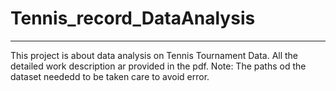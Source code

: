 # Tennis_record_DataAnalysis
---
This project is about data analysis on Tennis Tournament Data.
All the detailed work description ar provided in the pdf.
Note: The paths od the dataset neededd to be taken care to avoid error.
